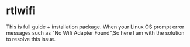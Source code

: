 # rtlwifi

This is full guide + installation package.
When your Linux OS prompt error messages such as "No Wifi Adapter Found",So here I am with the solution to resolve this issue.
